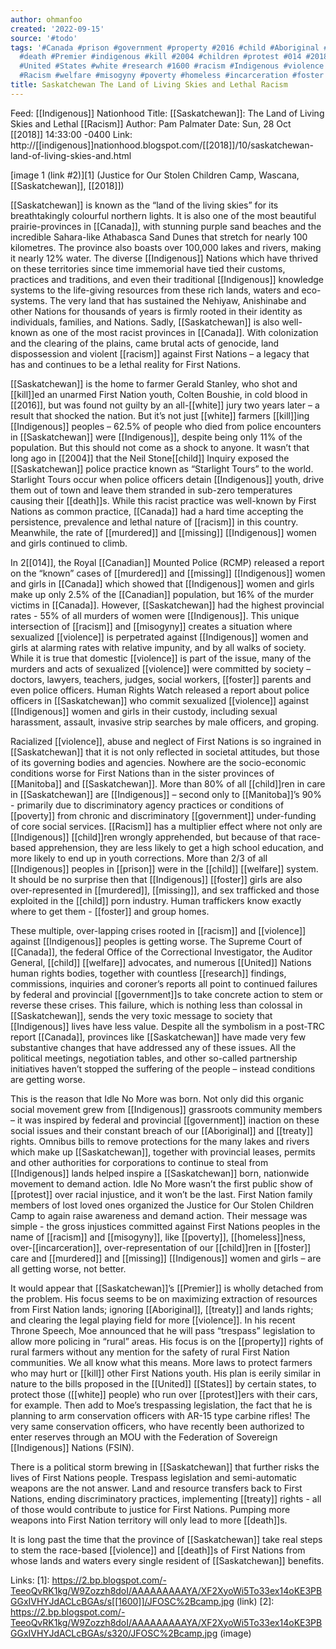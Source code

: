 ```yaml
---
author: ohmanfoo
created: '2022-09-15'
source: '#todo'
tags: '#Canada #prison #government #property #2016 #child #Aboriginal #Manitoba #treaty
  #death #Premier #indigenous #kill #2004 #children #protest #014 #2018 #Canadian
  #United #States #white #research #1600 #racism #Indigenous #violence #Saskatchewan
  #Racism #welfare #misogyny #poverty #homeless #incarceration #foster #murdered #missing '
title: Saskatchewan The Land of Living Skies and Lethal Racism
---
```


Feed: [[Indigenous]] Nationhood
Title: [[Saskatchewan]]: The Land of Living Skies and Lethal [[Racism]]
Author: Pam Palmater
Date: Sun, 28 Oct [[2018]] 14:33:00 -0400
Link: http://[[indigenous]]nationhood.blogspot.com/[[2018]]/10/saskatchewan-land-of-living-skies-and.html
 
[image 1 (link #2)][1]
(Justice for Our Stolen Children Camp, Wascana, [[Saskatchewan]], [[2018]])
 
 
[[Saskatchewan]] is known as the “land of the living skies” for its breathtakingly 
colourful northern lights. It is also one of the most beautiful 
prairie-provinces in [[Canada]], with stunning purple sand beaches and the 
incredible Sahara-like Athabasca Sand Dunes that stretch for nearly 100 
kilometres. The province also boasts over 100,000 lakes and rivers, making it 
nearly 12% water. The diverse [[Indigenous]] Nations which have thrived on these 
territories since time immemorial have tied their customs, practices and 
traditions, and even their traditional [[Indigenous]] knowledge systems to the 
life-giving resources from these rich lands, waters and eco-systems. The very 
land that has sustained the Nehiyaw, Anishinabe and other Nations for thousands 
of years is firmly rooted in their identity as individuals, families, and 
Nations. Sadly, [[Saskatchewan]] is also well-known as one of the most racist 
provinces in [[Canada]]. With colonization and the clearing of the plains, came 
brutal acts of genocide, land dispossession and violent [[racism]] against First 
Nations – a legacy that has and continues to be a lethal reality for First 
Nations.
 
 
[[Saskatchewan]] is the home to farmer Gerald Stanley, who shot and [[kill]]ed an 
unarmed First Nation youth, Colten Boushie, in cold blood in [[2016]], but was found
not guilty by an all-[[white]] jury two years later – a result that shocked the 
nation. But it’s not just [[white]] farmers [[kill]]ing [[Indigenous]] peoples – 62.5% of 
people who died from police encounters in [[Saskatchewan]] were [[Indigenous]], despite 
being only 11% of the population. But this should not come as a shock to anyone.
It wasn’t that long ago in [[2004]] that the Neil Stone[[child]] Inquiry exposed the 
[[Saskatchewan]] police practice known as “Starlight Tours” to the world. Starlight 
Tours occur when police officers detain [[Indigenous]] youth, drive them out of town
and leave them stranded in sub-zero temperatures causing their [[death]]s. While 
this racist practice was well-known by First Nations as common practice, [[Canada]] 
had a hard time accepting the persistence, prevalence and lethal nature of 
[[racism]] in this country. Meanwhile, the rate of [[murdered]] and [[missing]] [[Indigenous]] 
women and girls continued to climb.
 
 
In 2[[014]], the Royal [[Canadian]] Mounted Police (RCMP) released a report on the 
“known” cases of [[murdered]] and [[missing]] [[Indigenous]] women and girls in [[Canada]] which
showed that [[Indigenous]] women and girls make up only 2.5% of the [[Canadian]] 
population, but 16% of the murder victims in [[Canada]]. However, [[Saskatchewan]] had 
the highest provincial rates - 55% of all murders of women were [[Indigenous]]. This
unique intersection of [[racism]] and [[misogyny]] creates a situation where sexualized 
[[violence]] is perpetrated against [[Indigenous]] women and girls at alarming rates 
with relative impunity, and by all walks of society. While it is true that 
domestic [[violence]] is part of the issue, many of the murders and acts of 
sexualized [[violence]] were committed by society – doctors, lawyers, teachers, 
judges, social workers, [[foster]] parents and even police officers. Human Rights 
Watch released a report about police officers in [[Saskatchewan]] who commit 
sexualized [[violence]] against [[Indigenous]] women and girls in their custody, 
including sexual harassment, assault, invasive strip searches by male officers, 
and groping.
 
 
Racialized [[violence]], abuse and neglect of First Nations is so ingrained in 
[[Saskatchewan]] that it is not only reflected in societal attitudes, but those of 
its governing bodies and agencies. Nowhere are the socio-economic conditions 
worse for First Nations than in the sister provinces of [[Manitoba]] and 
[[Saskatchewan]]. More than 80% of all [[child]]ren in care in [[Saskatchewan]] are 
[[Indigenous]] – second only to [[Manitoba]]’s 90% - primarily due to discriminatory 
agency practices or conditions of [[poverty]] from chronic and discriminatory 
[[government]] under-funding of core social services. [[Racism]] has a multiplier effect
where not only are [[Indigenous]] [[child]]ren wrongly apprehended, but because of that 
race-based apprehension, they are less likely to get a high school education, 
and more likely to end up in youth corrections. More than 2/3 of all [[Indigenous]] 
peoples in [[prison]] were in the [[child]] [[welfare]] system. It should be no surprise 
then that [[Indigenous]] [[foster]] girls are also over-represented in [[murdered]], 
[[missing]], and sex trafficked and those exploited in the [[child]] porn industry. 
Human traffickers know exactly where to get them - [[foster]] and group homes.
 
 
These multiple, over-lapping crises rooted in [[racism]] and [[violence]] against 
[[Indigenous]] peoples is getting worse. The Supreme Court of [[Canada]], the federal 
Office of the Correctional Investigator, the Auditor General, [[child]] [[welfare]] 
advocates, and numerous [[United]] Nations human rights bodies, together with 
countless [[research]] findings, commissions, inquiries and coroner’s reports all 
point to continued failures by federal and provincial [[government]]s to take 
concrete action to stem or reverse these crises. This failure, which is nothing 
less than colossal in [[Saskatchewan]], sends the very toxic message to society that
[[Indigenous]] lives have less value. Despite all the symbolism in a post-TRC report
[[Canada]], provinces like [[Saskatchewan]] have made very few substantive changes that 
have addressed any of these issues. All the political meetings, negotiation 
tables, and other so-called partnership initiatives haven’t stopped the 
suffering of the people – instead conditions are getting worse.
 
 
This is the reason that Idle No More was born. Not only did this organic social 
movement grew from [[Indigenous]] grassroots community members – it was inspired by 
federal and provincial [[government]] inaction on these social issues and their 
constant breach of our [[Aboriginal]] and [[treaty]] rights. Omnibus bills to remove 
protections for the many lakes and rivers which make up [[Saskatchewan]], together 
with provincial leases, permits and other authorities for corporations to 
continue to steal from [[Indigenous]] lands helped inspire a [[Saskatchewan]] born, 
nationwide movement to demand action. Idle No More wasn’t the first public show 
of [[protest]] over racial injustice, and it won’t be the last. First Nation family 
members of lost loved ones organized the Justice for Our Stolen Children Camp to
again raise awareness and demand action. Their message was simple - the gross 
injustices committed against First Nations peoples in the name of [[racism]] and 
[[misogyny]], like [[poverty]], [[homeless]]ness, over-[[incarceration]], over-representation of
our [[child]]ren in [[foster]] care and [[murdered]] and [[missing]] [[Indigenous]] women and girls 
– are all getting worse, not better.
 
 
It would appear that [[Saskatchewan]]’s [[Premier]] is wholly detached from the problem.
His focus seems to be on maximizing extraction of resources from First Nation 
lands; ignoring [[Aboriginal]], [[treaty]] and lands rights; and clearing the legal 
playing field for more [[violence]]. In his recent Throne Speech, Moe announced that
he will pass “trespass” legislation to allow more policing in “rural” areas. His
focus is on the [[property]] rights of rural farmers without any mention for the 
safety of rural First Nation communities. We all know what this means. More laws
to protect farmers who may hurt or [[kill]] other First Nations youth. His plan is 
eerily similar in nature to the bills proposed in the [[United]] [[States]] by certain 
states, to protect those ([[white]] people) who run over [[protest]]ers with their cars,
for example. Then add to Moe’s trespassing legislation, the fact that he is 
planning to arm conservation officers with AR-15 type carbine rifles! The very 
same conservation officers, who have recently been authorized to enter reserves 
through an MOU with the Federation of Sovereign [[Indigenous]] Nations (FSIN). 
 
 
There is a political storm brewing in [[Saskatchewan]] that further risks the lives 
of First Nations people. Trespass legislation and semi-automatic weapons are the
not answer. Land and resource transfers back to First Nations, ending 
discriminatory practices, implementing [[treaty]] rights - all of those would 
contribute to justice for First Nations. Pumping more weapons into First Nation 
territory will only lead to more [[death]]s.
 
 
It is long past the time that the province of [[Saskatchewan]] take real steps to 
stem the race-based [[violence]] and [[death]]s of First Nations from whose lands and 
waters every single resident of [[Saskatchewan]] benefits.
 
 
 
 
 
Links: 
[1]: https://2.bp.blogspot.com/-TeeoQvRK1kg/W9Zozzh8doI/AAAAAAAAAYA/XF2XyoWi5To33ex14oKE3PBGGxIVHYJdACLcBGAs/s[[1600]]/JFOSC%2Bcamp.jpg (link)
[2]: https://2.bp.blogspot.com/-TeeoQvRK1kg/W9Zozzh8doI/AAAAAAAAAYA/XF2XyoWi5To33ex14oKE3PBGGxIVHYJdACLcBGAs/s320/JFOSC%2Bcamp.jpg (image)